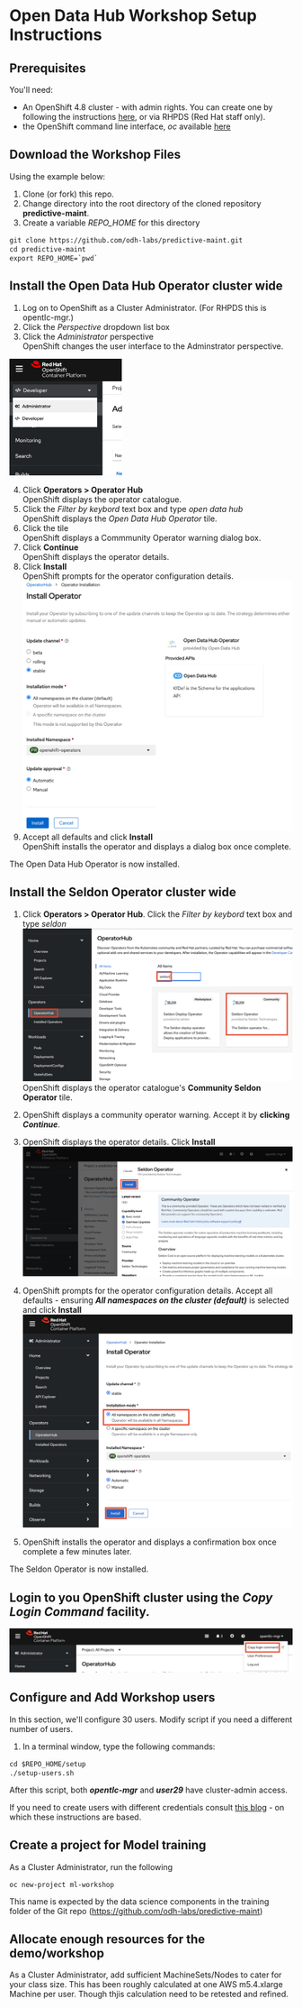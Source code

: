 # Open Data Hub Workshop Setup Instructions

## Prerequisites
You'll need:
- An OpenShift 4.8 cluster - with admin rights. You can create one by following the instructions [here](http:/try.openshift.com), or via RHPDS (Red Hat staff only).
- the OpenShift command line interface, _oc_ available [here](https://docs.openshift.com/container-platform/4.6/cli_reference/openshift_cli/getting-started-cli.html)


## Download the Workshop Files

Using the example below:   
1. Clone (or fork) this repo.
2. Change directory into the root directory of the cloned repository **predictive-maint**.  
3. Create a variable *REPO_HOME* for this directory

```
git clone https://github.com/odh-labs/predictive-maint.git
cd predictive-maint
export REPO_HOME=`pwd`
```

## Install the Open Data Hub Operator cluster wide

1. Log on to OpenShift as a Cluster Administrator. (For RHPDS this is opentlc-mgr.)
2. Click the *Perspective* dropdown list box
3. Click the *Administrator* perspective\
   OpenShift changes the user interface to the Adminstrator perspective.

<img src="./images/4-admin-setup/install-0.png" alt="drawing" width="200"/>

4. Click **Operators > Operator Hub**  
   OpenShift displays the operator catalogue.  
5. Click the *Filter by keybord* text box and type *open data hub*  
   OpenShift displays the *Open Data Hub Operator* tile.
6. Click the tile  
   OpenShift displays a Commmunity Operator warning dialog box.
7. Click **Continue**  
   OpenShift displays the operator details.
8. Click **Install**   
   OpenShift prompts for the operator configuration details.   
   <img src="./images/4-admin-setup/install-2.png" alt="drawing" width="500"/>  
9. Accept all defaults and click **Install**\
   OpenShift installs the operator and displays a dialog box once complete. 

The Open Data Hub Operator is now installed. 


## Install the Seldon Operator cluster wide

1. Click **Operators > Operator Hub**. Click the *Filter by keybord* text box and type *seldon*
   ![images/4-admin-setup/image1.png](images/4-admin-setup/image1.png)
   OpenShift displays the operator catalogue's **Community Seldon Operator** tile.


2. OpenShift displays a community operator warning. Accept it by **clicking *Continue***.

3. OpenShift displays the operator details. Click **Install**   
 ![images/4-admin-setup/image3.png](images/4-admin-setup/image3.png)

4. OpenShift prompts for the operator configuration details. Accept all defaults - ensuring  ***All namespaces on the cluster (default)*** is selected and click **Install**
 ![images/4-admin-setup/image4.png](images/4-admin-setup/image4.png)
   
5. OpenShift installs the operator and displays a confirmation box once complete a few minutes later.  

The Seldon Operator is now installed. 


## Login to you OpenShift cluster using the *Copy Login Command* facility.
![images/4-admin-setup/image5.png](images/4-admin-setup/image5.png)
  


## Configure and Add Workshop users

In this section, we'll configure 30 users. Modify script if you need a different number of users.

1. In a terminal window, type the following commands:
```
cd $REPO_HOME/setup
./setup-users.sh
```

After this script, both **_opentlc-mgr_** and **_user29_** have cluster-admin access.

If you need to create users with different credentials consult [this blog](https://medium.com/kubelancer-private-limited/create-users-on-openshift-4-dc5cfdf85661) - on which these instructions are based.



## Create a project for Model training
As a Cluster Administrator, run the following
```
oc new-project ml-workshop
```
This name is expected by the data science components in the training folder of the Git repo (https://github.com/odh-labs/predictive-maint)




## Allocate enough resources for the demo/workshop
As a Cluster Administrator, add sufficient MachineSets/Nodes to cater for your class size. This has been roughly calculated at one AWS m5.4.xlarge Machine per user. Though thjis calculation need to be retested and refined.
